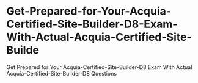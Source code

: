 # Get-Prepared-for-Your-Acquia-Certified-Site-Builder-D8-Exam-With-Actual-Acquia-Certified-Site-Builde
Get Prepared for Your Acquia-Certified-Site-Builder-D8 Exam With Actual Acquia-Certified-Site-Builder-D8 Questions
